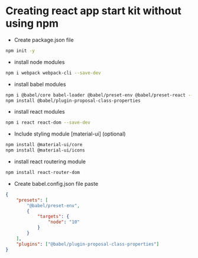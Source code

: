 # Creating react app start kit without using npm
- Create package.json file
```bash
npm init -y
```
- install node modules
```bash
npm i webpack webpack-cli --save-dev
```
- install babel modules
```bash
npm i @babel/core babel-loader @babel/preset-env @babel/preset-react --save-dev
npm install @babel/plugin-proposal-class-properties
```
- install react modules
```bash
npm i react react-dom --save-dev
```

- Include styling module [material-ui] (optional)
```bash
npm install @material-ui/core 
npm install @material-ui/icons
```
- install react routering module
```bash
npm install react-router-dom
```
- Create babel.config.json file paste
```json
{
	"presets": [
		"@babel/preset-env",
		{
			"targets": {
				"node": "10"
			}
		}
	],
	"plugins": ["@babel/plugin-proposal-class-properties"]
}
```
